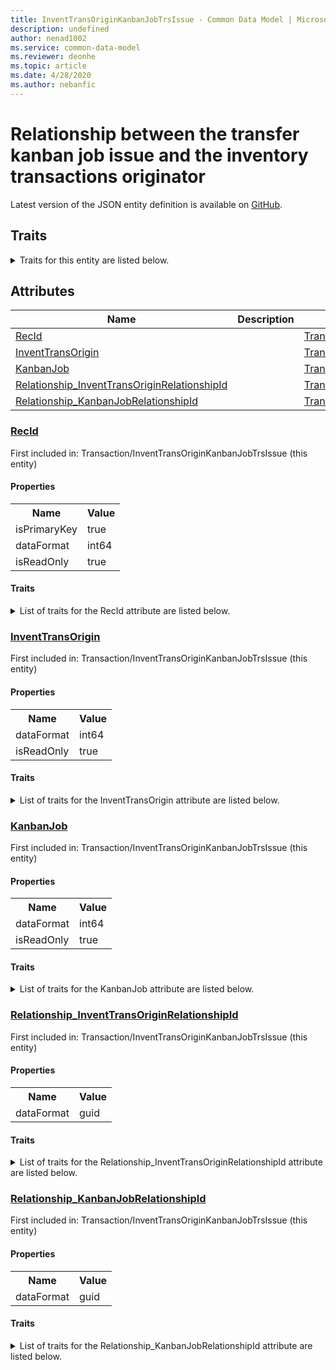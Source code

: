 ```yaml
---
title: InventTransOriginKanbanJobTrsIssue - Common Data Model | Microsoft Docs
description: undefined
author: nenad1002
ms.service: common-data-model
ms.reviewer: deonhe
ms.topic: article
ms.date: 4/28/2020
ms.author: nebanfic
---
```


# Relationship between the transfer kanban job issue and the inventory transactions originator

  
 Latest version of the JSON entity definition is available on <a href="https://github.com/Microsoft/CDM/tree/master/schemaDocuments/core/operationsCommon/Tables/SupplyChain/Inventory/Transaction/InventTransOriginKanbanJobTrsIssue.cdm.json" target="_blank">GitHub</a>.  

## Traits

<details>
<summary>Traits for this entity are listed below.  
</summary>

**is.identifiedBy**  
  names a specifc identity attribute to use with an entity  <table><tr><th>Parameter</th><th>Value</th><th>Data type</th><th>Explanation</th></tr><tr><td>attribute</td><td>[InventTransOriginKanbanJobTrsIssue/(resolvedAttributes)/RecId](#RecId)</td><td>attribute</td><td></td></tr></table>

**is.CDM.entityVersion**  
  <table><tr><th>Parameter</th><th>Value</th><th>Data type</th><th>Explanation</th></tr><tr><td>versionNumber</td><td>"1.0.0"</td><td>string</td><td>semantic version number of the entity</td></tr></table>

**is.application.releaseVersion**  
  <table><tr><th>Parameter</th><th>Value</th><th>Data type</th><th>Explanation</th></tr><tr><td>releaseVersion</td><td>"10.0.13.0"</td><td>string</td><td>semantic version number of the application introducing this entity</td></tr></table>

**is.localized.displayedAs**  
  Holds the list of language specific display text for an object.  <table><tr><th>Parameter</th><th>Value</th><th>Data type</th><th>Explanation</th></tr><tr><td>localizedDisplayText</td><td><table><tr><th>languageTag</th><th>displayText</th></tr><tr><td>en</td><td>Relationship between the transfer kanban job issue and the inventory transactions originator</td></tr></table></td><td>entity</td><td>a reference to the constant entity holding the list of localized text</td></tr></table>

</details>

## Attributes

|Name|Description|First Included in Instance|
|---|---|---|
|[RecId](#RecId)||<a href="InventTransOriginKanbanJobTrsIssue.md" target="_blank">Transaction/InventTransOriginKanbanJobTrsIssue</a>|
|[InventTransOrigin](#InventTransOrigin)||<a href="InventTransOriginKanbanJobTrsIssue.md" target="_blank">Transaction/InventTransOriginKanbanJobTrsIssue</a>|
|[KanbanJob](#KanbanJob)||<a href="InventTransOriginKanbanJobTrsIssue.md" target="_blank">Transaction/InventTransOriginKanbanJobTrsIssue</a>|
|[Relationship_InventTransOriginRelationshipId](#Relationship_InventTransOriginRelationshipId)||<a href="InventTransOriginKanbanJobTrsIssue.md" target="_blank">Transaction/InventTransOriginKanbanJobTrsIssue</a>|
|[Relationship_KanbanJobRelationshipId](#Relationship_KanbanJobRelationshipId)||<a href="InventTransOriginKanbanJobTrsIssue.md" target="_blank">Transaction/InventTransOriginKanbanJobTrsIssue</a>|

### <a href=#RecId name="RecId">RecId</a>

First included in: Transaction/InventTransOriginKanbanJobTrsIssue (this entity)  

#### Properties

<table><tr><th>Name</th><th>Value</th></tr><tr><td>isPrimaryKey</td><td>true</td></tr><tr><td>dataFormat</td><td>int64</td></tr><tr><td>isReadOnly</td><td>true</td></tr></table>

#### Traits

<details>
<summary>List of traits for the RecId attribute are listed below.</summary>

**is.dataFormat.integer**  
**is.dataFormat.big**  
**is.identifiedBy**  
names a specifc identity attribute to use with an entity  <table><tr><th>Parameter</th><th>Value</th><th>Data type</th><th>Explanation</th></tr><tr><td>attribute</td><td>[InventTransOriginKanbanJobTrsIssue/(resolvedAttributes)/RecId](#RecId)</td><td>attribute</td><td></td></tr></table>

**is.readOnly**  
**is.dataFormat.integer**  
**is.dataFormat.big**  
</details>

### <a href=#InventTransOrigin name="InventTransOrigin">InventTransOrigin</a>

First included in: Transaction/InventTransOriginKanbanJobTrsIssue (this entity)  

#### Properties

<table><tr><th>Name</th><th>Value</th></tr><tr><td>dataFormat</td><td>int64</td></tr><tr><td>isReadOnly</td><td>true</td></tr></table>

#### Traits

<details>
<summary>List of traits for the InventTransOrigin attribute are listed below.</summary>

**is.dataFormat.integer**  
**is.dataFormat.big**  
**is.readOnly**  
**is.dataFormat.integer**  
**is.dataFormat.big**  
</details>

### <a href=#KanbanJob name="KanbanJob">KanbanJob</a>

First included in: Transaction/InventTransOriginKanbanJobTrsIssue (this entity)  

#### Properties

<table><tr><th>Name</th><th>Value</th></tr><tr><td>dataFormat</td><td>int64</td></tr><tr><td>isReadOnly</td><td>true</td></tr></table>

#### Traits

<details>
<summary>List of traits for the KanbanJob attribute are listed below.</summary>

**is.dataFormat.integer**  
**is.dataFormat.big**  
**is.readOnly**  
**is.dataFormat.integer**  
**is.dataFormat.big**  
</details>

### <a href=#Relationship_InventTransOriginRelationshipId name="Relationship_InventTransOriginRelationshipId">Relationship_InventTransOriginRelationshipId</a>

First included in: Transaction/InventTransOriginKanbanJobTrsIssue (this entity)  

#### Properties

<table><tr><th>Name</th><th>Value</th></tr><tr><td>dataFormat</td><td>guid</td></tr></table>

#### Traits

<details>
<summary>List of traits for the Relationship_InventTransOriginRelationshipId attribute are listed below.</summary>

**is.dataFormat.character**  
**is.dataFormat.big**  
**is.dataFormat.array**  
**is.dataFormat.guid**  
**means.identity.entityId**  
**is.linkedEntity.identifier**  
Marks the attribute(s) that hold foreign key references to a linked (used as an attribute) entity. This attribute is added to the resolved entity to enumerate the referenced entities.  <table><tr><th>Parameter</th><th>Value</th><th>Data type</th><th>Explanation</th></tr><tr><td>entityReferences</td><td><table><tr><th>entityReference</th><th>attributeReference</th></tr><tr><td><a href="InventTransOrigin.md" target="_blank">/core/operationsCommon/Tables/SupplyChain/Inventory/Transaction/InventTransOrigin.cdm.json/InventTransOrigin</a></td><td><a href="InventTransOrigin.md#RecId" target="_blank">RecId</a></td></tr></table></td><td>entity</td><td>a reference to the constant entity holding the list of entity references</td></tr></table>

**is.dataFormat.guid**  
**is.dataFormat.character**  
**is.dataFormat.array**  
</details>

### <a href=#Relationship_KanbanJobRelationshipId name="Relationship_KanbanJobRelationshipId">Relationship_KanbanJobRelationshipId</a>

First included in: Transaction/InventTransOriginKanbanJobTrsIssue (this entity)  

#### Properties

<table><tr><th>Name</th><th>Value</th></tr><tr><td>dataFormat</td><td>guid</td></tr></table>

#### Traits

<details>
<summary>List of traits for the Relationship_KanbanJobRelationshipId attribute are listed below.</summary>

**is.dataFormat.character**  
**is.dataFormat.big**  
**is.dataFormat.array**  
**is.dataFormat.guid**  
**means.identity.entityId**  
**is.linkedEntity.identifier**  
Marks the attribute(s) that hold foreign key references to a linked (used as an attribute) entity. This attribute is added to the resolved entity to enumerate the referenced entities.  <table><tr><th>Parameter</th><th>Value</th><th>Data type</th><th>Explanation</th></tr><tr><td>entityReferences</td><td><table><tr><th>entityReference</th><th>attributeReference</th></tr><tr><td><a href="../../ProductionControl/WorksheetLine/KanbanJob.md" target="_blank">/core/operationsCommon/Tables/SupplyChain/ProductionControl/WorksheetLine/KanbanJob.cdm.json/KanbanJob</a></td><td><a href="../../ProductionControl/WorksheetLine/KanbanJob.md#RecId" target="_blank">RecId</a></td></tr></table></td><td>entity</td><td>a reference to the constant entity holding the list of entity references</td></tr></table>

**is.dataFormat.guid**  
**is.dataFormat.character**  
**is.dataFormat.array**  
</details>
